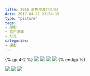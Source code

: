 ```yaml
---
title: 2016 蓝色港湾灯光节2
date: 2017-04-21 23:54:15
type: "picture"
tags: 
- 摄影
- 蓝色港湾
- 灯光
categories:
- 摄影
---
```

{% gp 4-2 %}
![](/photos/blue-bay-lights2/7.jpg)
![](/photos/blue-bay-lights2/1.jpg)
![](/photos/blue-bay-lights2/3.jpg)
![](/photos/blue-bay-lights2/5.jpg)
{% endgp %}
<!-- more -->
![](/photos/blue-bay-lights2/4.jpg)
![](/photos/blue-bay-lights2/6.jpg)
![](/photos/blue-bay-lights2/2.jpg)
